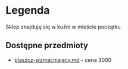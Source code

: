 # Legenda

Sklep znajduję się w kuźni w mieście początku.

## Dostępne przedmioty

* [plaszcz-wzmacniajacy.md](../przedmioty/wojownicy/tanki/plaszcz-wzmacniajacy.md "mention") - cena 3000
